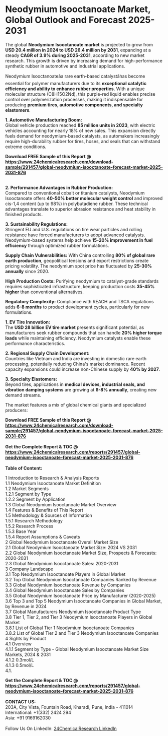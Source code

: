 <h1>Neodymium Isooctanoate Market, Global Outlook and Forecast 2025-2031</h1><p>The global <strong>Neodymium Isooctanoate market</strong> is projected to grow from <strong>USD 20.4 million in 2024 to USD 26.4 million by 2031</strong>, expanding at a steady <strong>CAGR of 3.9% during 2025-2031</strong>, according to new market research. This growth is driven by increasing demand for high-performance synthetic rubber in automotive and industrial applications.</p><p>Neodymium Isooctanoateâa rare earth-based catalystâhas become essential for polymer manufacturers due to its <strong>exceptional catalytic efficiency and ability to enhance rubber properties</strong>. With a unique molecular structure (C8H15O2Nd), this purple-red liquid enables precise control over polymerization processes, making it indispensable for producing <strong>premium tires, automotive components, and specialty elastomers</strong>.</p><p><strong>1. Automotive Manufacturing Boom:</strong><br>
Global vehicle production reached <strong>85 million units in 2023</strong>, with electric vehicles accounting for nearly 18% of new sales. This expansion directly fuels demand for neodymium-based catalysts, as automakers increasingly require high-durability rubber for tires, hoses, and seals that can withstand extreme conditions.</p><div><b>Download FREE Sample of this Report @ 
            <a href="https://www.24chemicalresearch.com/download-sample/291457/global-neodymium-isooctanoate-forecast-market-2025-2031-876">
            https://www.24chemicalresearch.com/download-sample/291457/global-neodymium-isooctanoate-forecast-market-2025-2031-876</a></b></div><br><p><strong>2. Performance Advantages in Rubber Production:</strong><br>
Compared to conventional cobalt or titanium catalysts, Neodymium Isooctanoate offers <strong>40-50% better molecular weight control</strong> and improved cis-1,4 content (up to 98%) in polybutadiene rubber. These technical advantages translate to superior abrasion resistance and heat stability in finished products.</p><p><strong>3. Sustainability Regulations:</strong><br>
Stringent EU and U.S. regulations on tire wear particles and rolling resistance have forced manufacturers to adopt advanced catalysts. Neodymium-based systems help achieve <strong>15-20% improvement in fuel efficiency</strong> through optimized rubber formulations.</p><p><strong>Supply Chain Vulnerabilities:</strong> With China controlling <strong>80% of global rare earth production</strong>, geopolitical tensions and export restrictions create pricing volatility. The neodymium spot price has fluctuated by <strong>25-30% annually</strong> since 2020.</p><p><strong>High Production Costs:</strong> Purifying neodymium to catalyst-grade standards requires sophisticated infrastructure, keeping production costs <strong>35-45% higher</strong> than conventional alternatives.</p><p><strong>Regulatory Complexity:</strong> Compliance with REACH and TSCA regulations adds <strong>6-8 months</strong> to product development cycles, particularly for new formulations.</p><p><strong>1. EV Tire Innovation:</strong><br>
The <strong>USD 28 billion EV tire market</strong> presents significant potential, as manufacturers seek rubber compounds that can handle <strong>20% higher torque loads</strong> while maintaining efficiency. Neodymium catalysts enable these performance characteristics.</p><p><strong>2. Regional Supply Chain Development:</strong><br>
Countries like Vietnam and India are investing in domestic rare earth processing, potentially reducing China's market dominance. Recent capacity expansions could increase non-Chinese supply by <strong>40% by 2027</strong>.</p><p><strong>3. Specialty Elastomers:</strong><br>
Beyond tires, applications in <strong>medical devices, industrial seals, and vibration damping systems</strong> are growing at <strong>6-8% annually</strong>, creating new demand streams.</p><p>The market features a mix of global chemical giants and specialized producers:</p><div><b>Download FREE Sample of this Report @ 
            <a href="https://www.24chemicalresearch.com/download-sample/291457/global-neodymium-isooctanoate-forecast-market-2025-2031-876">
            https://www.24chemicalresearch.com/download-sample/291457/global-neodymium-isooctanoate-forecast-market-2025-2031-876</a></b></div><br><div><b>Get the Complete Report & TOC @ 
            <a href="https://www.24chemicalresearch.com/reports/291457/global-neodymium-isooctanoate-forecast-market-2025-2031-876">
            https://www.24chemicalresearch.com/reports/291457/global-neodymium-isooctanoate-forecast-market-2025-2031-876</a></b></div><br>
            <b>Table of Content:</b><p>1 Introduction to Research & Analysis Reports<br />
 1.1 Neodymium Isooctanoate Market Definition<br />
 1.2 Market Segments<br />
 1.2.1 Segment by Type<br />
 1.2.2 Segment by Application<br />
 1.3 Global Neodymium Isooctanoate Market Overview<br />
 1.4 Features & Benefits of This Report<br />
 1.5 Methodology & Sources of Information<br />
 1.5.1 Research Methodology<br />
 1.5.2 Research Process<br />
 1.5.3 Base Year<br />
 1.5.4 Report Assumptions & Caveats<br />
2 Global Neodymium Isooctanoate Overall Market Size<br />
 2.1 Global Neodymium Isooctanoate Market Size: 2024 VS 2031<br />
 2.2 Global Neodymium Isooctanoate Market Size, Prospects & Forecasts: 2020-2031<br />
 2.3 Global Neodymium Isooctanoate Sales: 2020-2031<br />
3 Company Landscape<br />
 3.1 Top Neodymium Isooctanoate Players in Global Market<br />
 3.2 Top Global Neodymium Isooctanoate Companies Ranked by Revenue<br />
 3.3 Global Neodymium Isooctanoate Revenue by Companies<br />
 3.4 Global Neodymium Isooctanoate Sales by Companies<br />
 3.5 Global Neodymium Isooctanoate Price by Manufacturer (2020-2025)<br />
 3.6 Top 3 and Top 5 Neodymium Isooctanoate Companies in Global Market, by Revenue in 2024<br />
 3.7 Global Manufacturers Neodymium Isooctanoate Product Type<br />
 3.8 Tier 1, Tier 2, and Tier 3 Neodymium Isooctanoate Players in Global Market<br />
 3.8.1 List of Global Tier 1 Neodymium Isooctanoate Companies<br />
 3.8.2 List of Global Tier 2 and Tier 3 Neodymium Isooctanoate Companies<br />
4 Sights by Product<br />
 4.1 Overview<br />
 4.1.1 Segment by Type - Global Neodymium Isooctanoate Market Size Markets, 2024 & 2031<br />
 4.1.2 0.3mol/L<br />
 4.1.3 0.5mol/L<br />
 4.1.</p><div><b>Get the Complete Report & TOC @ 
            <a href="https://www.24chemicalresearch.com/reports/291457/global-neodymium-isooctanoate-forecast-market-2025-2031-876">
            https://www.24chemicalresearch.com/reports/291457/global-neodymium-isooctanoate-forecast-market-2025-2031-876</a></b></div><br><b>CONTACT US:</b><br>
            203A, City Vista, Fountain Road, Kharadi, Pune, India - 411014<br>
            International: +1(332) 2424 294<br>
            Asia: +91 9169162030 <br><br>
            Follow Us On LinkedIn: <a href="https://www.linkedin.com/company/24chemicalresearch/">24ChemicalResearch LinkedIn</a>